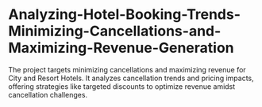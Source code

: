 # Analyzing-Hotel-Booking-Trends-Minimizing-Cancellations-and-Maximizing-Revenue-Generation
The project targets minimizing cancellations and maximizing revenue for City and Resort Hotels. It analyzes cancellation trends and pricing impacts, offering strategies like targeted discounts to optimize revenue amidst cancellation challenges.
